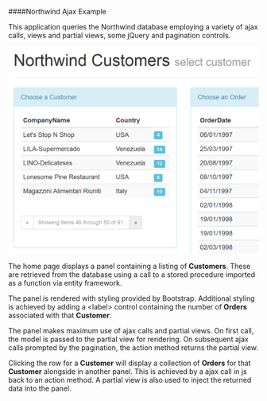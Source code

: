 ####Northwind Ajax Example

This application queries the Northwind database employing a variety of ajax calls, views and partial views, some jQuery and pagination controls.

![screenshot](screenshot.png)

The home page displays a panel containing a listing of **Customers**. These are retrieved from the database using a call to a stored procedure imported as a function via entity framework.

The panel is rendered with styling provided by Bootstrap. Additional styling is achieved by adding a &lt;label&gt; control containing the number of **Orders** associated with that **Customer**.

The panel makes maximum use of ajax calls and partial views. On first call, the model is passed to the partial view for rendering. On subsequent ajax calls prompted by the pagination, the action method returns the partial view.

Clicking the row for a **Customer** will display a collection of **Orders** for that **Customer** alongside in another panel. This is achieved by a ajax call in js back to an action method. A partial view is also used to inject the returned data into the panel.